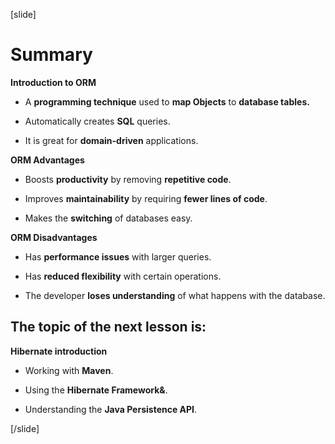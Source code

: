 [slide]

# Summary

**Introduction to ORM**

- A **programming technique** used to **map Objects** to **database tables.**

- Automatically creates **SQL** queries.

- It is great for **domain-driven** applications.

**ORM Advantages**

- Boosts **productivity** by removing **repetitive code**.

- Improves **maintainability** by requiring **fewer lines of code**.

- Makes the **switching** of databases easy.

**ORM Disadvantages**

- Has **performance issues** with larger queries.

- Has **reduced flexibility** with certain operations.

- The developer **loses understanding** of what happens with the database.

## The topic of the next lesson is:

**Hibernate introduction**

- Working with **Maven**.

- Using the **Hibernate Framework&**.

- Understanding the **Java Persistence API**.

[/slide]
